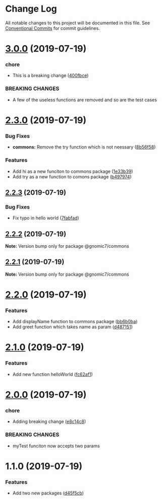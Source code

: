 # Change Log

All notable changes to this project will be documented in this file.
See [Conventional Commits](https://conventionalcommits.org) for commit guidelines.

# [3.0.0](https://github.com/gnomic7/lerna-versioning/compare/@gnomic7/commons@2.3.0...@gnomic7/commons@3.0.0) (2019-07-19)


### chore

* This is a breaking change ([400fbce](https://github.com/gnomic7/lerna-versioning/commit/400fbce))


### BREAKING CHANGES

* A few of the useless functions are removed and so are the test cases





# [2.3.0](https://github.com/gnomic7/lerna-versioning/compare/@gnomic7/commons@2.2.3...@gnomic7/commons@2.3.0) (2019-07-19)


### Bug Fixes

* **commons:** Remove the try function which is not neessary ([8b56f58](https://github.com/gnomic7/lerna-versioning/commit/8b56f58))


### Features

* Add hi as a new funciton to commons package ([1e33b39](https://github.com/gnomic7/lerna-versioning/commit/1e33b39))
* Add try as a new function to comons package ([b497974](https://github.com/gnomic7/lerna-versioning/commit/b497974))





## [2.2.3](https://github.com/gnomic7/lerna-versioning/compare/@gnomic7/commons@2.2.2...@gnomic7/commons@2.2.3) (2019-07-19)


### Bug Fixes

* Fix typo in hello world ([7fabfad](https://github.com/gnomic7/lerna-versioning/commit/7fabfad))





## [2.2.2](https://github.com/gnomic7/lerna-versioning/compare/@gnomic7/commons@2.2.1...@gnomic7/commons@2.2.2) (2019-07-19)

**Note:** Version bump only for package @gnomic7/commons





## [2.2.1](https://github.com/gnomic7/lerna-versioning/compare/@gnomic7/commons@2.2.0...@gnomic7/commons@2.2.1) (2019-07-19)

**Note:** Version bump only for package @gnomic7/commons





# [2.2.0](https://github.com/gnomic7/lerna-versioning/compare/@gnomic7/commons@2.1.0...@gnomic7/commons@2.2.0) (2019-07-19)


### Features

* Add displayName function to commons package ([bb6b0ba](https://github.com/gnomic7/lerna-versioning/commit/bb6b0ba))
* Add greet function which takes name as param ([d487151](https://github.com/gnomic7/lerna-versioning/commit/d487151))





# [2.1.0](https://github.com/gnomic7/lerna-versioning/compare/@gnomic7/commons@2.0.0...@gnomic7/commons@2.1.0) (2019-07-19)


### Features

* Add new function helloWorld ([fc62af1](https://github.com/gnomic7/lerna-versioning/commit/fc62af1))





# [2.0.0](https://github.com/gnomic7/lerna-versioning/compare/@gnomic7/commons@1.1.0...@gnomic7/commons@2.0.0) (2019-07-19)


### chore

* Adding breaking change ([e8c14c8](https://github.com/gnomic7/lerna-versioning/commit/e8c14c8))


### BREAKING CHANGES

* myTest funciton now accepts two params





# 1.1.0 (2019-07-19)


### Features

* Add two new packages ([d45f5cb](https://github.com/gnomic7/lerna-versioning/commit/d45f5cb))
